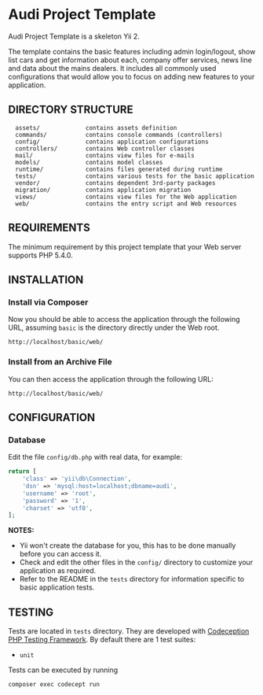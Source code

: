 Audi Project Template
=====================

Audi Project Template is a skeleton Yii 2.

The template contains the basic features including admin login/logout, show list cars and get information about each,
company offer services, news line and data about the mains dealers.
It includes all commonly used configurations that would allow you to focus on adding new
features to your application.

DIRECTORY STRUCTURE
-------------------

      assets/             contains assets definition
      commands/           contains console commands (controllers)
      config/             contains application configurations
      controllers/        contains Web controller classes
      mail/               contains view files for e-mails
      models/             contains model classes
      runtime/            contains files generated during runtime
      tests/              contains various tests for the basic application
      vendor/             contains dependent 3rd-party packages
      migration/          contains application migration
      views/              contains view files for the Web application
      web/                contains the entry script and Web resources

REQUIREMENTS
------------

The minimum requirement by this project template that your Web server supports PHP 5.4.0.

INSTALLATION
------------

### Install via Composer
Now you should be able to access the application through the following URL, assuming `basic` is the directory
directly under the Web root.

~~~
http://localhost/basic/web/
~~~


### Install from an Archive File

You can then access the application through the following URL:

~~~
http://localhost/basic/web/
~~~

CONFIGURATION
-------------

### Database

Edit the file `config/db.php` with real data, for example:

```php
return [
    'class' => 'yii\db\Connection',
    'dsn' => 'mysql:host=localhost;dbname=audi',
    'username' => 'root',
    'password' => '1',
    'charset' => 'utf8',
];
```

**NOTES:**
- Yii won't create the database for you, this has to be done manually before you can access it.
- Check and edit the other files in the `config/` directory to customize your application as required.
- Refer to the README in the `tests` directory for information specific to basic application tests.



TESTING
-------

Tests are located in `tests` directory. They are developed with [Codeception PHP Testing Framework](http://codeception.com/).
By default there are 1 test suites:

- `unit`

Tests can be executed by running

```
composer exec codecept run
``` 